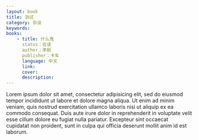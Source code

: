 ```yaml
---
layout: book
title: 测试
category: 杂谈
keywords: 
books:
    - title: 什么鬼
      status：在读
      author：李航
      publisher：卡车
      language: 中文
      link: 
      cover: 
      description: 
---
```


Lorem ipsum dolor sit amet, consectetur adipisicing elit, sed do eiusmod
tempor incididunt ut labore et dolore magna aliqua. Ut enim ad minim veniam,
quis nostrud exercitation ullamco laboris nisi ut aliquip ex ea commodo
consequat. Duis aute irure dolor in reprehenderit in voluptate velit esse
cillum dolore eu fugiat nulla pariatur. Excepteur sint occaecat cupidatat non
proident, sunt in culpa qui officia deserunt mollit anim id est laborum.